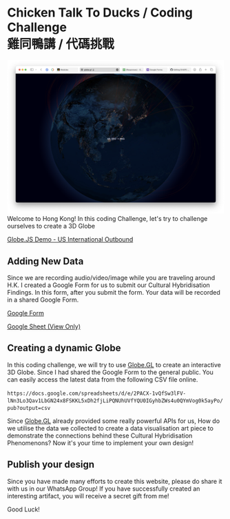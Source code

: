 # Chicken Talk To Ducks / Coding Challenge </br> 雞同鴨講 / 代碼挑戰

![image](./globe.png)
Welcome to Hong Kong! In this coding Challenge, let's try to challenge ourselves to create a 3D Globe

[Globe.JS Demo - US International Outbound](https://globe.gl/example/airline-routes/us-international-outbound.html)

## Adding New Data

Since we are recording audio/video/image while you are traveling around H.K. I created a Google Form for us to submit our Cultural Hybridisation Findings. In this form, after you submit the form. Your data will be recorded in a shared Google Form.

[Google Form](https://forms.gle/JEtAgCxNMzoBEV4t7)

[Google Sheet (View Only)](https://docs.google.com/spreadsheets/d/1q61zFO1cakAhbah1PfQ8KMVRqp6aivJLSRWwZpk6fe0/edit?usp=sharing)

## Creating a dynamic Globe

In this coding challenge, we will try to use [Globe.GL](https://globe.gl) to create an interactive 3D Globe. Since I had shared the Google Form to the general public. You can easily access the latest data from the following CSV file online.

`https://docs.google.com/spreadsheets/d/e/2PACX-1vQfSw3lFV-lNn3Lo3Qav1LbGN24x8FSKKL5xDh2fjLiPQNUhUVfYQU0IGyhbZWs4u0QYmVog0k5ayPo/pub?output=csv`

Since [Globe.GL](https://globe.gl) already provided some really powerful APIs for us, How do we utilise the data we collected to create a data visualisation art piece to demonstrate the connections behind these Cultural Hybridisation Phenomenons? Now it's your time to implement your own design!

## Publish your design

Since you have made many efforts to create this website, please do share it with us in our WhatsApp Group! If you have successfully created an interesting artifact, you will receive a secret gift from me!

Good Luck!



